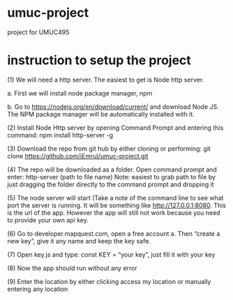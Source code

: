 # umuc-project
project for UMUC495

# instruction to setup the project
(1)	We will need a http server. The easiest to get is Node http server.

  a.	First we will install node package manager, npm
  
  b.	Go to https://nodejs.org/en/download/current/ and download Node JS. The NPM package manager will be automatically installed with it.
  
(2)	Install Node Http server by opening Command Prompt and entering this command: 
npm install http-server -g

(3)	Download the repo from git hub by either cloning or performing: git clone https://github.com/iEmrul/umuc-project.git

(4)	The repo will be downloaded as a folder. Open command prompt and enter:
http-server (path to file name)
Note: easiest to grab path to file by just dragging the folder directly to the command prompt and dropping it

(5)	The node server will start (Take a note of the command line to see what port the server is running. It will be something like http://127.0.0.1:8080. This is the url of the app. However the app will still not work because you need to provide your own api key.

(6)	Go to developer.mapquest.com, open a free account 
  a.	Then “create a new key”, give it any name and keep the key safe.
  
(7)	Open key.js and type: const KEY = “your key”, just fill it with your key

(8)	Now the app should run without any error

(9) Enter the location by either clicking access my location or manually entering any location
